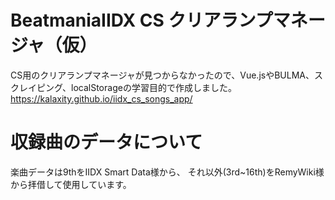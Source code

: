 # BeatmaniaIIDX CS クリアランプマネージャ（仮）
CS用のクリアランプマネージャが見つからなかったので、Vue.jsやBULMA、スクレイピング、localStorageの学習目的で作成しました。  
https://kalaxity.github.io/iidx_cs_songs_app/

# 収録曲のデータについて
楽曲データは9thをIIDX Smart Data様から、 それ以外(3rd~16th)をRemyWiki様から拝借して使用しています。
